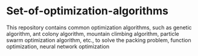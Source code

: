 # Set-of-optimization-algorithms
This repository contains common optimization algorithms, such as genetic algorithm, ant colony algorithm, mountain climbing algorithm, particle swarm optimization algorithm, etc., to solve the packing problem, function optimization, neural network optimization
